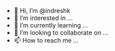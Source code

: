 - 👋 Hi, I’m @indreshk
- 👀 I’m interested in ...
- 🌱 I’m currently learning ...
- 💞️ I’m looking to collaborate on ...
- 📫 How to reach me ...

<!---
indreshk/indreshk is a ✨ special ✨ repository because its `README.md` (this file) appears on your GitHub profile.
You can click the Preview link to take a look at your changes.
--->
